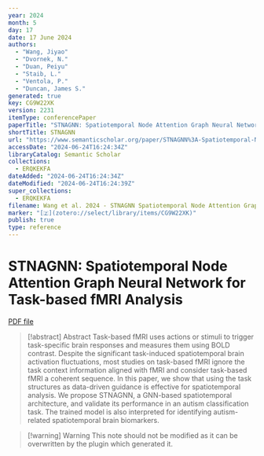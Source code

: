 ```yaml
---
year: 2024
month: 5
day: 17
date: 17 June 2024
authors:
  - "Wang, Jiyao"
  - "Dvornek, N."
  - "Duan, Peiyu"
  - "Staib, L."
  - "Ventola, P."
  - "Duncan, James S."
generated: true
key: CG9W22XK
version: 2231
itemType: conferencePaper
paperTitle: "STNAGNN: Spatiotemporal Node Attention Graph Neural Network for Task-based fMRI Analysis"
shortTitle: STNAGNN
url: "https://www.semanticscholar.org/paper/STNAGNN%3A-Spatiotemporal-Node-Attention-Graph-Neural-Wang-Dvornek/76deea60cbd0f9403422dd269a1fd0f66bec487f"
accessDate: "2024-06-24T16:24:34Z"
libraryCatalog: Semantic Scholar
collections:
  - ERQKEKFA
dateAdded: "2024-06-24T16:24:34Z"
dateModified: "2024-06-24T16:24:39Z"
super_collections:
  - ERQKEKFA
filename: Wang et al. 2024 - STNAGNN Spatiotemporal Node Attention Graph Neural Network for Task-based fMRI Analysis.pdf
marker: "[🇿](zotero://select/library/items/CG9W22XK)"
publish: true
type: reference
---
```

# STNAGNN: Spatiotemporal Node Attention Graph Neural Network for Task-based fMRI Analysis

[PDF file](/Papers/PDFs/Wang%20et%20al.%202024%20-%20STNAGNN%20Spatiotemporal%20Node%20Attention%20Graph%20Neural%20Network%20for%20Task-based%20fMRI%20Analysis.pdf)

> [!abstract] Abstract
> Task-based fMRI uses actions or stimuli to trigger task-specific brain responses and measures them using BOLD contrast. Despite the significant task-induced spatiotemporal brain activation fluctuations, most studies on task-based fMRI ignore the task context information aligned with fMRI and consider task-based fMRI a coherent sequence. In this paper, we show that using the task structures as data-driven guidance is effective for spatiotemporal analysis. We propose STNAGNN, a GNN-based spatiotemporal architecture, and validate its performance in an autism classification task. The trained model is also interpreted for identifying autism-related spatiotemporal brain biomarkers.

>[!warning] Warning
> This note should not be modified as it can be overwritten by the plugin which generated it.


